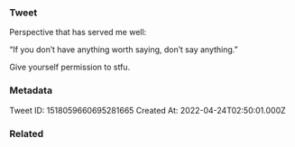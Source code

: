 ### Tweet
Perspective that has served me well:

“If you don’t have anything worth saying, don’t say anything.”

Give yourself permission to stfu.

### Metadata
Tweet ID: 1518059660695281665
Created At: 2022-04-24T02:50:01.000Z

### Related

